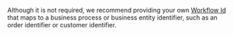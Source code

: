 Although it is not required, we recommend providing your own [Workflow Id](/concepts/what-is-a-workflow-id) that maps to a business process or business entity identifier, such as an order identifier or customer identifier.